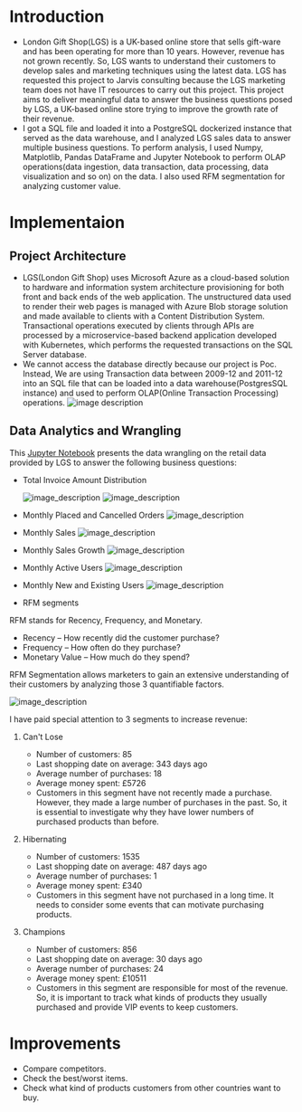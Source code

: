 # Introduction
- London Gift Shop(LGS) is a UK-based online store that sells gift-ware and has been operating for more than 10 years. However, revenue has not grown recently. So, LGS wants to understand their customers to develop sales and marketing techniques using the latest data. LGS has requested this project to Jarvis consulting because the LGS marketing team does not have IT resources to carry out this project. This project aims to deliver meaningful data to answer the business questions posed by LGS, a UK-based online store trying to improve the growth rate of their revenue.
- I got a SQL file and loaded it into a PostgreSQL dockerized instance that served as the data warehouse, and I analyzed LGS sales data to answer multiple business questions. To perform analysis, I used Numpy, Matplotlib, Pandas DataFrame and Jupyter Notebook to perform OLAP operations(data ingestion, data transaction, data processing, data visualization and so on) on the data. I also used RFM segmentation for analyzing customer value.

# Implementaion
## Project Architecture
- LGS(London Gift Shop) uses Microsoft Azure as a cloud-based solution to hardware and information system architecture provisioning for both front and back ends of the web application. The unstructured data used to render their web pages is managed with Azure Blob storage solution and made available to clients with a Content Distribution System. Transactional operations executed by clients through APIs are processed by a microservice-based backend application developed with Kubernetes, which performs the requested transactions on the SQL Server database.
- We cannot access the database directly because our project is Poc. Instead, We are using Transaction data between 2009-12 and 2011-12 into an SQL file that can be loaded into a data warehouse(PostgresSQL instance) and used to perform OLAP(Online Transaction Processing) operations.
![image description](assets/cloud_archiecture.png)

## Data Analytics and Wrangling
This [Jupyter Notebook](./retail_data_analytics_wrangling.ipynb) presents the data wrangling on the retail data provided by LGS to answer the following business questions:
- Total Invoice Amount Distribution

    ![image_description](assets/data_distrivution_1.png)
    ![image_description](assets/data_distribution_2.png)
- Monthly Placed and Cancelled Orders
![image_description](assets/placed_cancelled.png)
- Monthly Sales
![image_description](assets/monthly_sales.png)
- Monthly Sales Growth
![image_description](assets/monthly_sales_growth.png)
- Monthly Active Users
![image_description](assets/monthly_active_user.png)
- Monthly New and Existing Users
![image_description](assets/new_exist_customers.png)
- RFM segments

RFM stands for Recency, Frequency, and Monetary.
- Recency – How recently did the customer purchase?
- Frequency – How often do they purchase?
- Monetary Value – How much do they spend?

RFM Segmentation allows marketers to gain an extensive understanding of their customers by analyzing those 3 quantifiable factors.

![image_description](assets/rfm.png)

I have paid special attention to 3 segments to increase revenue:
1. Can't Lose
    - Number of customers: 85
    - Last shopping date on average: 343 days ago
    - Average number of purchases: 18
    - Average money spent: £5726
    - Customers in this segment have not recently made a purchase. However, they made a large number of purchases in the past. So, it is essential to investigate why they have lower numbers of purchased products than before.
    
2. Hibernating
    - Number of customers: 1535
    - Last shopping date on average: 487 days ago
    - Average number of purchases: 1
    - Average money spent: £340
    - Customers in this segment have not purchased in a long time. It needs to consider some events that can motivate purchasing products.
    
3. Champions
    - Number of customers: 856
    - Last shopping date on average: 30 days ago
    - Average number of purchases: 24
    - Average money spent: £10511
    - Customers in this segment are responsible for most of the revenue. So, it is important to track what kinds of products they usually purchased and provide VIP events to keep customers.

# Improvements
- Compare competitors.
- Check the best/worst items.
- Check what kind of products customers from other countries want to buy.